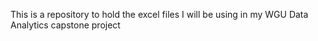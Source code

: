 This is a repository to hold the excel files I will be using in my WGU Data Analytics capstone project
